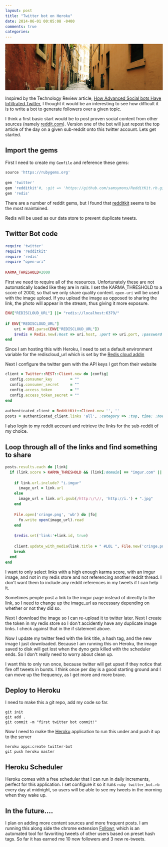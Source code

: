 ```yaml
---
layout: post
title: "Twitter bot on Heroku"
date: 2014-06-01 00:05:08 -0400
comments: true
categories: 
---
```

<img src="/images/alley.jpg" title="Twitter bot v1 on Heroku" class="banner-img" />

Inspired by the Technology Review article, [How Advanced Social bots Have Infiltrated Twitter](http://www.technologyreview.com/view/527746/how-advanced-socialbots-have-infiltrated-twitter/), I thought it would be an interesting to see how difficult it is to write a bot to generate followers over a given topic.

I think a first basic start would be to post proven social content from other sources (namely [reddit.com](http://reddit.com/)).  Version one of the bot will just repost the top article of the day on a given sub-reddit onto this twitter account.  Lets get started.

## Import the gems

First I need to create my `Gemfile` and reference these gems:

```ruby
source 'https://rubygems.org'

gem 'twitter'
gem 'redditkit'#, :git => 'https://github.com/samsymons/RedditKit.rb.git'
gem 'redis'
```

There are a number of reddit gems, but I found that [redditkit](https://github.com/samsymons/RedditKit.rb) seems to be the most maintained.

Redis will be used as our data store to prevent duplicate tweets.

## Twitter Bot code
```ruby twitter_bot.rb
require 'twitter'
require 'redditkit'
require 'redis'
require "open-uri"

KARMA_THRESHOLD=2000

```
First we need to require all of the resources.  Unfortunately these are not automatically loaded like they are in rails.  I set the KARMA_THRESHOLD to a score of 2000, so that we only share quality content.  `open-uri` will be used with the image upload.  If you upload the image as opposed to sharing the link, the photo will appear in the stream, thus giving it more exposure.

```ruby twitter_bot.rb
ENV["REDISCLOUD_URL"] ||= "redis://localhost:6379/"

if ENV["REDISCLOUD_URL"]
    uri = URI.parse(ENV["REDISCLOUD_URL"])
    $redis = Redis.new(:host => uri.host, :port => uri.port, :password => uri.password)
end
```

Since I am hosting this with Heroku, I need to set a default environment variable for the rediscloud_url which is set by the [Redis cloud addin](http://redislabs.com/redis-cloud)

Next I configure the twitter gem with the API keys I got from their website

```ruby twitter_bot.rb
client = Twitter::REST::Client.new do |config|
  config.consumer_key        = ""
  config.consumer_secret     = ""
  config.access_token        = ""
  config.access_token_secret = ""
end

authenticated_client = RedditKit::Client.new '', ''
posts = authenticated_client.links 'all', :category => :top, time: :hour
```
I also login to my reddit account and retrieve the links for the sub-reddit of my choice.

## Loop through all of the links and find something to share

```ruby twitter_bot.rb
posts.results.each do |link|
  if (link.score > KARMA_THRESHOLD && (link[:domain] == "imgur.com" || link[:domain] == "i.imgur.com")) && !($redis.get('link:'+link.id)) && !(link.title.include? "r/")
    
    if link.url.include? "i.imgur"
      image_url = link.url
    else
      image_url = link.url.gsub(/http:\/\//, 'http://i.') + ".jpg"
    end
   
    File.open('cringe.png', 'wb') do |fo|
      fo.write open(image_url).read
    end

    $redis.set('link:'+link.id, true)

    client.update_with_media(link.title + " #LOL ", File.new('cringe.png'))
    break
  end
end
```
I want to only select links with a high enough karma score, with an imgur image, and not in my redis store and not referencing another reddit thread.  I don't want them to include any reddit references in my tweets if I can help it.

Sometimes people post a link to the imgur page instead of directly to the link, so I need to change up the image_url as necessary depending on whether or not they did so.

Next I download the image so I can re-upload it to twitter later.   Next I create the token in my redis store so I don't accidently have any duplicate image links.  I check against that in the if statement above.

Now I update my twitter feed with the link title, a hash tag, and the new image I just downloaded.  Because I am running this on Heroku, the image saved to disk will get lost when the dyno gets killed with the scheduler ends.  So I don't really need to worry about clean up.

I want this to only run once, because twitter will get upset if they notice that fire off tweets in bursts.  I think once per day is a good starting ground and I can move up the frequency, as I get more and more brave.

## Deploy to Heroku

I need to make this a git repo, add my code so far.

```console
git init
git add .
git commit -m "first twitter bot commit!"
```

Now I need to make the [Heroku](http://heroku.com) application to run this under and push it up to the server
```console
heroku apps:create twitter-bot
git push heroku master
```

## Heroku Scheduler
Heroku comes with a free scheduler that I can run in daily increments, perfect for this application.  I set configure it so it runs `ruby twitter_bot.rb` every day at midnight, so users will be able to see my tweets in the morning when they wake up.

## In the future....
I plan on adding more content sources and more frequent posts.  I am running this along side the chrome extension [Followr](https://github.com/ztratar/followr), which is an automated tool for favoriting tweets of other users based on preset hash tags.  So far it has earned me 10 new followers and 3 new re-tweets.
